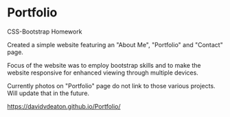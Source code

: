 # Portfolio
CSS-Bootstrap Homework

Created a simple website featuring an "About Me", "Portfolio" and "Contact" page.

Focus of the website was to employ bootstrap skills and to make the website responsive for enhanced viewing through multiple devices.

Currently photos on "Portfolio" page do not link to those various projects.  Will update that in the future.

https://davidvdeaton.github.io/Portfolio/
